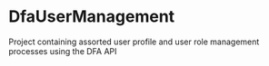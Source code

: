 DfaUserManagement
=================

Project containing assorted user profile and user role management processes using the DFA API
